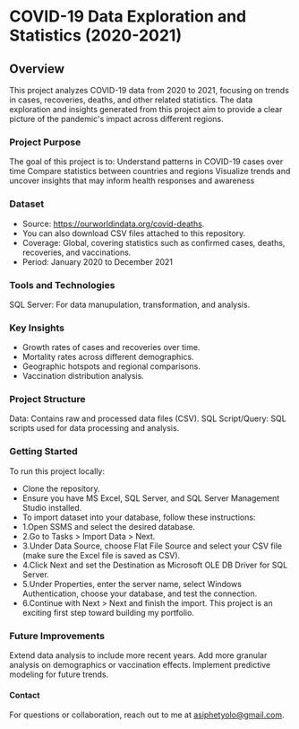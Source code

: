
# COVID-19 Data Exploration and Statistics (2020-2021)
## Overview
This project analyzes COVID-19 data from 2020 to 2021, focusing on trends in cases, recoveries, deaths, and other related statistics. The data exploration and insights generated from this project aim to provide a clear picture of the pandemic's impact across different regions.

### Project Purpose
The goal of this project is to: Understand patterns in COVID-19 cases over time Compare statistics between countries and regions Visualize trends and uncover insights that may inform health responses and awareness

### Dataset
- Source: https://ourworldindata.org/covid-deaths. 
- You can also download CSV files attached to this repository.
- Coverage: Global, covering statistics such as confirmed cases, deaths, recoveries, and vaccinations.
- Period: January 2020 to December 2021

### Tools and Technologies
SQL Server: For data manupulation, transformation, and analysis.

### Key Insights
- Growth rates of cases and recoveries over time.
- Mortality rates across different demographics.
- Geographic hotspots and regional comparisons.
- Vaccination distribution analysis.

### Project Structure
Data: Contains raw and processed data files (CSV).
SQL Script/Query: SQL scripts used for data processing and analysis.

### Getting Started
To run this project locally:
- Clone the repository.
- Ensure you have MS Excel, SQL Server, and SQL Server Management Studio installed.
- To import dataset into your database, follow these instructions: 
- 1.Open SSMS and select the desired database.
- 2.Go to Tasks > Import Data > Next.
- 3.Under Data Source, choose Flat File Source and select your CSV file (make sure the Excel file is saved as CSV).
- 4.Click Next and set the Destination as Microsoft OLE DB Driver for SQL Server.
- 5.Under Properties, enter the server name, select Windows Authentication, choose your database, and test the connection.
- 6.Continue with Next > Next and finish the import.
This project is an exciting first step toward building my portfolio.

### Future Improvements
Extend data analysis to include more recent years.
Add more granular analysis on demographics or vaccination effects.
Implement predictive modeling for future trends.

#### Contact
For questions or collaboration, reach out to me at asiphetyolo@gmail.com.

